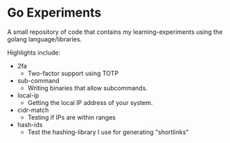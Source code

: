 Go Experiments
==============

A small repository of code that contains my learning-experiments using the golang language/libraries.

Highlights include:

* 2fa
   * Two-factor support using TOTP
* sub-command
   * Writing binaries that allow subcommands.
* local-ip
   * Getting the local IP address of your system.
* cidr-match
   * Testing if IPs are within ranges
* hash-ids
   * Test the hashing-library I use for generating "shortlinks"
